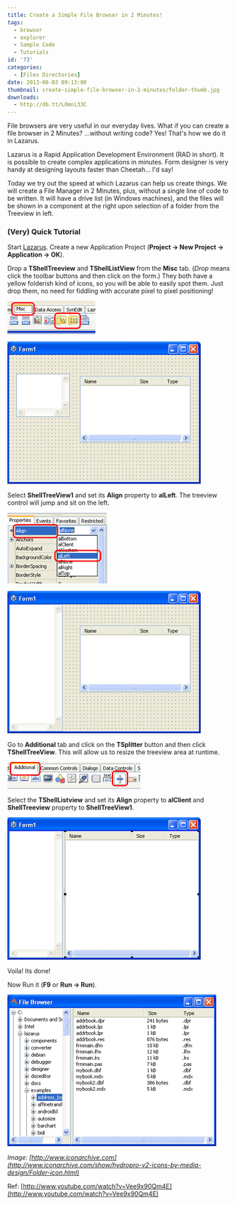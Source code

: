 ```yaml
---
title: Create a Simple File Browser in 2 Minutes!
tags:
  - browser
  - explorer
  - Sample Code
  - Tutorials
id: '73'
categories:
  - [Files Directories]
date: 2013-06-03 09:13:00
thumbnail: create-simple-file-browser-in-2-minutes/folder-thumb.jpg
downloads:
  - http://db.tt/LOmni33C
---
```


File browsers are very useful in our everyday lives. What if you can create a file browser in 2 Minutes? ...without writing code? Yes! That's how we do it in Lazarus.
<!-- more -->


Lazarus is a Rapid Application Development Environment (RAD in short). It is possible to create complex applications in minutes. Form designer is very handy at designing layouts faster than Cheetah... I'd say!

Today we try out the speed at which Lazarus can help us create things. We will create a File Manager in 2 Minutes, plus, without a single line of code to be written. It will have a drive list (in Windows machines), and the files will be shown in a component at the right upon selection of a folder from the Treeview in left.


### (Very) Quick Tutorial


Start [Lazarus](https://lazarus-ide.org).
Create a new Application Project (**Project -> New Project -> Application -> OK**).

Drop a **TShellTreeview** and **TShellListView** from the **Misc** tab. (_Drop_ means click the toolbar buttons and then click on the form.) They both have a yellow folderish kind of icons, so you will be able to easily spot them. Just drop them, no need for fiddling with accurate pixel to pixel positioning!


![TShellTreeview and TShellListView components in Lazarus](create-simple-file-browser-in-2-minutes/components-1.gif "TShellTreeview and TShellListView components in Lazarus")


![TShellTreeview and TShellListView on a TForm (Lazarus)](create-simple-file-browser-in-2-minutes/form-layout-1.gif "TShellTreeview and TShellListView on a TForm (Lazarus)")


Select **ShellTreeView1** and set its **Align** property to **alLeft**. The treeview control will jump and sit on the left.


![Align treeview component to left](create-simple-file-browser-in-2-minutes/align-1.gif "Align treeview component to left")


![After aligning the TShellTreeview to left in Lazarus](create-simple-file-browser-in-2-minutes/form-layout-2.gif "After aligning the TShellTreeview to left in Lazarus")


Go to **Additional** tab and click on the **TSplitter** button and then click **TShellTreeView**. This will allow us to resize the treeview area at runtime.


![TSplitter component in Lazarus toolbar](create-simple-file-browser-in-2-minutes/components-2.gif "TSplitter component in Lazarus toolbar")


Select the **TShellListview** and set its **Align** property to **alClient** and **ShellTreeview** property to **ShellTreeView1**.


![Final form layout after the alignment of TShellListView](create-simple-file-browser-in-2-minutes/form-layout-3.gif "Final form layout after the alignment of TShellListView")



Voila! Its done!

Now Run it (**F9** or **Run -> Run**).


![File browser made with Lazarus in 2 Minutes!](create-simple-file-browser-in-2-minutes/file-browser-2-min.gif "File browser made with Lazarus in 2 Minutes!")

_Image: [http://www.iconarchive.com](http://www.iconarchive.com/show/hydropro-v2-icons-by-media-design/Folder-icon.html)_

Ref:
[http://www.youtube.com/watch?v=Vee9x90Qm4E](http://www.youtube.com/watch?v=Vee9x90Qm4E)
